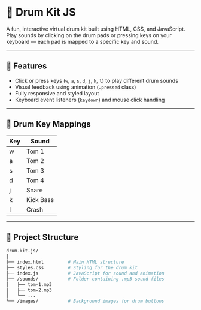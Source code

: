 # 🥁 Drum Kit JS

A fun, interactive virtual drum kit built using HTML, CSS, and JavaScript. Play sounds by clicking on the drum pads or pressing keys on your keyboard — each pad is mapped to a specific key and sound.

---

## 🔑 Features

-  Click or press keys (`w`, `a`, `s`, `d`, `j`, `k`, `l`) to play different drum sounds  
-  Visual feedback using animation (`.pressed` class)  
-  Fully responsive and styled layout  
-  Keyboard event listeners (`keydown`) and mouse click handling  

---

## 🎹 Drum Key Mappings

| Key | Sound      |
|-----|------------|
| w   | Tom 1      |
| a   | Tom 2      |
| s   | Tom 3      |
| d   | Tom 4      |
| j   | Snare      |
| k   | Kick Bass  |
| l   | Crash      |

---

## 📂 Project Structure

```bash
drum-kit-js/
│
├── index.html         # Main HTML structure
├── styles.css         # Styling for the drum kit
├── index.js           # JavaScript for sound and animation
├── /sounds/           # Folder containing .mp3 sound files
│   ├── tom-1.mp3
│   ├── tom-2.mp3
│   └── ...
└── /images/           # Background images for drum buttons

